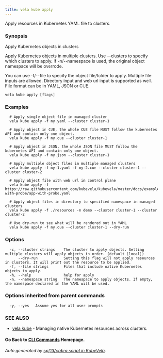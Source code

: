 ```yaml
---
title: vela kube apply
---
```


Apply resources in Kubernetes YAML file to clusters.

### Synopsis

Apply Kubernetes objects in clusters

 Apply Kubernetes objects in multiple clusters. Use --clusters to specify which clusters to apply. If -n/--namespace is used, the original object namespace will be overrode.

 You can use -f/--file to specify the object file/folder to apply. Multiple file inputs are allowed. Directory input and web url input is supported as well. File format can be in YAML, JSON or CUE.

```
vela kube apply [flags]
```

### Examples

```
  # Apply single object file in managed cluster
  vela kube apply -f my.yaml --cluster cluster-1
  
  # Apply object in CUE, the whole CUE file MUST follow the kubernetes API and contain only one object.
  vela kube apply -f my.cue --cluster cluster-1
  
  # Apply object in JSON, the whole JSON file MUST follow the kubernetes API and contain only one object.
  vela kube apply -f my.json --cluster cluster-1
  
  # Apply multiple object files in multiple managed clusters
  vela kube apply -f my-1.yaml -f my-2.cue --cluster cluster-1 --cluster cluster-2
  
  # Apply object file with web url in control plane
  vela kube apply -f https://raw.githubusercontent.com/kubevela/kubevela/master/docs/examples/app-with-probe/app-with-probe.yaml
  
  # Apply object files in directory to specified namespace in managed clusters
  vela kube apply -f ./resources -n demo --cluster cluster-1 --cluster cluster-2
  
  # Use dry-run to see what will be rendered out in YAML
  vela kube apply -f my.cue --cluster cluster-1 --dry-run
```

### Options

```
  -c, --cluster strings    The cluster to apply objects. Setting multiple clusters will apply objects in order. (default [local])
      --dry-run            Setting this flag will not apply resources in clusters. It will print out the resource to be applied.
  -f, --file strings       Files that include native Kubernetes objects to apply.
  -h, --help               help for apply
  -n, --namespace string   The namespace to apply objects. If empty, the namespace declared in the YAML will be used.
```

### Options inherited from parent commands

```
  -y, --yes   Assume yes for all user prompts
```

### SEE ALSO

* [vela kube](vela_kube)	 - Managing native Kubernetes resources across clusters.

#### Go Back to [CLI Commands](vela) Homepage.


###### Auto generated by [spf13/cobra script in KubeVela](https://github.com/kubevela/kubevela/tree/master/hack/docgen).
